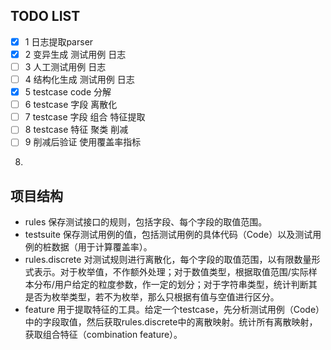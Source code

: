 ## TODO LIST

- [x] 1 日志提取parser
- [x] 2 变异生成 测试用例 日志
- [ ] 3 人工测试用例 日志
- [ ] 4 结构化生成 测试用例 日志
- [x] 5 testcase code 分解
- [ ] 6 testcase 字段 离散化
- [ ] 7 testcase 字段 组合 特征提取
- [ ] 8 testcase 特征 聚类 削减
- [ ] 9 削减后验证 使用覆盖率指标
8. 

## 项目结构
- rules 保存测试接口的规则，包括字段、每个字段的取值范围。
- testsuite 保存测试用例的值，包括测试用例的具体代码（Code）以及测试用例的桩数据（用于计算覆盖率）。
- rules.discrete 对测试规则进行离散化，每个字段的取值范围，以有限数量形式表示。对于枚举值，不作额外处理；对于数值类型，根据取值范围/实际样本分布/用户给定的粒度参数，作一定的划分；对于字符串类型，统计判断其是否为枚举类型，若不为枚举，那么只根据有值与空值进行区分。
- feature 用于提取特征的工具。给定一个testcase，先分析测试用例（Code）中的字段取值，然后获取rules.discrete中的离散映射。统计所有离散映射，获取组合特征（combination feature）。

